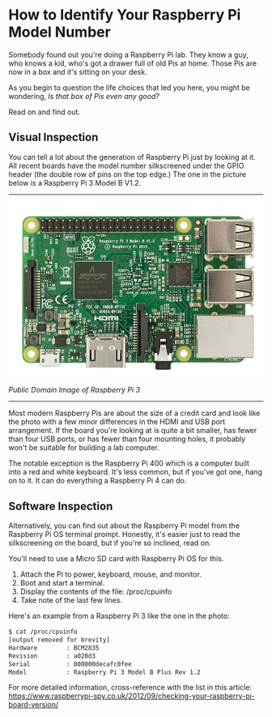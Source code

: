 # How to Identify Your Raspberry Pi Model Number
Somebody found out you're doing a Raspberry Pi lab. They know a guy, who knows a kid, who's got a drawer full of old Pis at home. Those Pis are now in a box and it's sitting on your desk.

As you begin to question the life choices that led you here, you might be wondering, _Is that box of Pis even any good?_

Read on and find out.

## Visual Inspection
You can tell a lot about the generation of Raspberry Pi just by looking at it. All recent boards have the model number silkscreened under the GPIO header (the double row of pins on the top edge.) The one in the picture below is a Raspberry Pi 3 Model B V1.2.

___

![Raspberry Pi 3 Photo](../images/Raspberry_Pi_3.jpg)

_Public Domain Image of Raspberry Pi 3_

___

Most modern Raspberry Pis are about the size of a credit card and look like the photo with a few minor differences in the HDMI and USB port arrangement. If the board you're looking at is quite a bit smaller, has fewer than four USB ports, or has fewer than four mounting holes, it probably won't be suitable for building a lab computer.

The notable exception is the Raspberry Pi 400 which is a computer built into a red and white keyboard. It's less common, but if you've got one, hang on to it. It can do everything a Raspberry Pi 4 can do.

## Software Inspection
Alternatively, you can find out about the Raspberry Pi model from the Raspberry Pi OS terminal prompt. Honestly, it's easier just to read the silkscreening on the board, but if you're so inclined, read on.

You'll need to use a Micro SD card with Raspberry Pi OS for this.

1. Attach the Pi to power, keyboard, mouse, and monitor.
2. Boot and start a terminal.
3. Display the contents of the file: /proc/cpuinfo
4. Take note of the last few lines. 

Here's an example from a Raspberry Pi 3 like the one in the photo:
```
$ cat /proc/cpuinfo
[output removed for brevity]
Hardware        : BCM2835
Revision        : a020d3
Serial          : 000000decafc0fee
Model           : Raspberry Pi 3 Model B Plus Rev 1.2
```

For more detailed information, cross-reference with the list in this article: https://www.raspberrypi-spy.co.uk/2012/09/checking-your-raspberry-pi-board-version/
